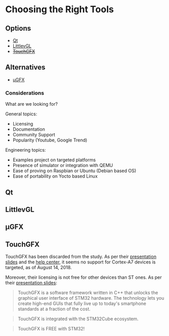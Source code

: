 # Choosing the Right Tools

## Options

- [Qt](#qt)
- [LittlevGL](#littlevgl)
- ~~[TouchGFX](#touchgfx)~~

## Alternatives

- [µGFX](#µgfx)

### Considerations

What are we looking for?

General topics:

- Licensing
- Documentation
- Community Support
- Popularity (Youtube, Google Trend)

Engineering topics:

- Examples project on targeted platforms
- Presence of simulator or integration with QEMU
- Ease of proving on Raspbian or Ubuntu (Debian based OS)
- Ease of portability on Yocto based Linux

## Qt

## LittlevGL

## µGFX

## TouchGFX

TouchGFX has been discarded from the study.  As per their [presentation
slides][tgfx-presentation] and the [help center][tgfx-cortex-a7], it seems no
support for Cortex-A7 devices is targeted, as of August 14, 2018.

Moreover, their licensing is not free for other devices than ST ones. As per
their [presentation slides][tgfx-presentation]:

> TouchGFX is a software framework written in C++ that unlocks the graphical user
> interface of STM32 hardware.  The technology lets you create high-end GUIs that
> fully live up to today's smartphone standards at a fraction of the cost.

> TouchGFX is integrated with the STM32Cube ecosystem.

> TouchGFX is FREE with STM32!


[qt-homepage]: https://www.qt.io
[lvgl-homepage]: https://littlevgl.com
[ugfx-homepage]: https://ugfx.io
[tgfx-homepage]:https://www.touchgfx.com
[tgfx-presentation]:https://www.st.com/content/dam/AME/2019/developers-conference-2019/presentations/STDevCon19_1.4_STM32TouchGFX.pdf
[tgfx-cortex-a7]:https://touchgfx.zendesk.com/hc/en-us/community/posts/360019432311-TouchGFX-core-library-for-Cortex-A7
